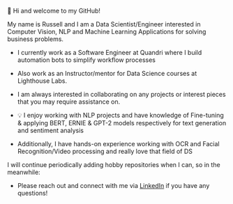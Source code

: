 👋 Hi and welcome to my GitHub! 

My name is Russell and I am a Data Scientist/Engineer interested in Computer Vision, NLP and Machine Learning Applications for solving business problems.
- I currently work as a Software Engineer at Quandri where I build automation bots to simplify workflow processes
- Also work as an Instructor/mentor for Data Science courses at Lighthouse Labs.
- I am always interested in collaborating on any projects or interest pieces that you may require assistance on.

- 💡 I enjoy working with NLP projects and have knowledge of Fine-tuning & applying BERT, ERNIE & GPT-2 models respectively for text generation and sentiment analysis
- Additionally, I have hands-on experience working with OCR and Facial Recognition/Video processing and really love that field of DS

I will continue periodically adding hobby repositories when I can, so in the meanwhile:
- Please reach out and connect with me via [LinkedIn](https://www.linkedin.com/in/yearwoodrussell/) if you have any questions! 
